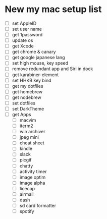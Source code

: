 # New my mac setup list

- [ ] set AppleID
- [ ] set user name
- [ ] get 1password
- [ ] update os
- [ ] get Xcode
- [ ] get chrome & canary
- [ ] get google japanese lang
- [ ] set high mouse, key speed
- [ ] remove redundant app and Siri in dock
- [ ] get karabiner-element
- [ ] set HHKB key bind
- [ ] get my dotfiles
- [ ] get homebrew
- [ ] get nodebrew
- [ ] set dotfiles
- [ ] set DarkTheme
- [ ] get Apps
	- [ ] macvim
	- [ ] iterm2
	- [ ] win archiver
	- [ ] jpeg mini
	- [ ] cheat sheet
	- [ ] kindle
	- [ ] slack
	- [ ] picgif
	- [ ] chatty
	- [ ] activity timer
	- [ ] image optim
	- [ ] image alpha
	- [ ] licecap
	- [ ] airmail
	- [ ] dash
	- [ ] sd card formatter
	- [ ] spotify
